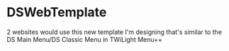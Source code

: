 # DSWebTemplate
2 websites would use this new template I'm designing that's similar to the DS Main Menu/DS Classic Menu in TWiLight Menu++
